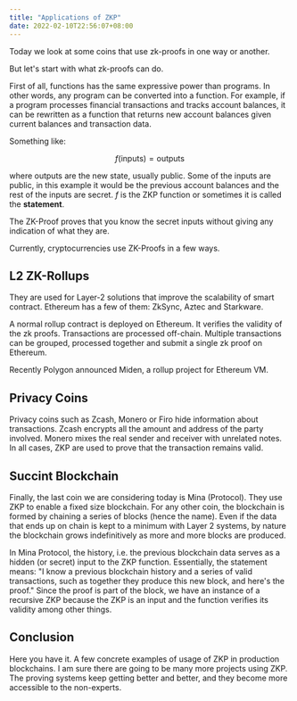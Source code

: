 ```yaml
---
title: "Applications of ZKP"
date: 2022-02-10T22:56:07+08:00
---
```


Today we look at some coins that use zk-proofs in
one way or another.

But let's start with what zk-proofs can do.

First of all, functions has the same expressive power
than programs. In other words, any program can be
converted into a function. For example, if a program
processes financial transactions and tracks account balances,
it can be rewritten as a function that returns new account
balances given current balances and transaction data.

Something like:

$$ f(\mathrm{inputs}) = \mathrm{outputs} $$

where outputs are the new state, usually public. 
Some of the inputs are public, in this example it would be
the previous account balances and the rest of the inputs are
secret. $f$ is the ZKP function or sometimes it is called the 
**statement**.

The ZK-Proof proves that you know the secret inputs
without giving any indication of what they are.

Currently, cryptocurrencies use ZK-Proofs in a few 
ways.

## L2 ZK-Rollups

They are used for Layer-2 solutions that improve
the scalability of smart contract. Ethereum has a few
of them: ZkSync, Aztec and Starkware.

A normal rollup contract is deployed on Ethereum. It 
verifies the validity of the zk proofs. Transactions
are processed off-chain.
Multiple transactions can be grouped, processed together
and submit a single zk proof on Ethereum.

Recently Polygon announced Miden, a rollup project for 
Ethereum VM.

## Privacy Coins

Privacy coins such as Zcash, Monero or Firo hide information
about transactions. Zcash encrypts all the amount and address
of the party involved. Monero mixes the real sender and receiver
with unrelated notes. In all cases, ZKP
are used to prove that the transaction remains valid.

## Succint Blockchain

Finally, the last coin we are considering today is
Mina (Protocol). They use ZKP to enable a fixed size
blockchain. For any other coin, the blockchain is
formed by chaining a series of blocks (hence the name).
Even if the data that ends up on chain is kept to a minimum
with Layer 2 systems, by nature the blockchain
grows indefinitively as more and more blocks are produced.

In Mina Protocol, the history, i.e. the previous blockchain
data serves as a hidden (or secret) input to the ZKP
function. Essentially, the statement means:
"I know a previous blockchain history and a series
of valid transactions, such as together they produce
this new block, and here's the proof."
Since the proof is part of the block, we have an instance
of a recursive ZKP because the ZKP is an input and
the function verifies its validity among other things.

## Conclusion

Here you have it. A few concrete examples of usage
of ZKP in production blockchains. I am sure there are
going to be many more projects using ZKP. The proving
systems keep getting better and better, and they
become more accessible to the non-experts.


